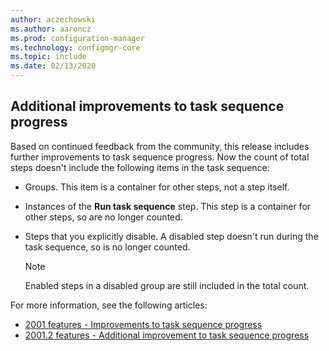 ```yaml
---
author: aczechowski
ms.author: aaroncz
ms.prod: configuration-manager
ms.technology: configmgr-core
ms.topic: include
ms.date: 02/13/2020
---
```


## <a name="bkmk_tsprogress"></a> Additional improvements to task sequence progress

<!--5932692-->

Based on continued feedback from the community, this release includes further improvements to task sequence progress. Now the count of total steps doesn't include the following items in the task sequence:

- Groups. This item is a container for other steps, not a step itself.

- Instances of the **Run task sequence** step. This step is a container for other steps, so are no longer counted.

- Steps that you explicitly disable. A disabled step doesn't run during the task sequence, so is no longer counted.

    > [!NOTE]
    > Enabled steps in a disabled group are still included in the total count.

For more information, see the following articles:

- [2001 features - Improvements to task sequence progress](../../technical-preview-2001.md#bkmk_tsprogress)
- [2001.2 features - Additional improvement to task sequence progress](../../technical-preview-2001-2.md#bkmk_tsprogress)
